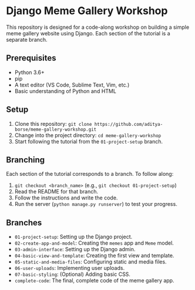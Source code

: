# Django Meme Gallery Workshop

This repository is designed for a code-along workshop on building a simple meme gallery website using Django.  Each section of the tutorial is a separate branch.

## Prerequisites

*   Python 3.6+
*   pip
*   A text editor (VS Code, Sublime Text, Vim, etc.)
*   Basic understanding of Python and HTML

## Setup

1. Clone this repository: `git clone https://github.com/aditya-borse/meme-gallery-workshop.git`
2. Change into the project directory: `cd meme-gallery-workshop`
3. Start following the tutorial from the `01-project-setup` branch.

## Branching

Each section of the tutorial corresponds to a branch.  To follow along:

1.  `git checkout <branch_name>` (e.g., `git checkout 01-project-setup`)
2.  Read the README for that branch.
3.  Follow the instructions and write the code.
4.  Run the server (`python manage.py runserver`) to test your progress.

## Branches

*   `01-project-setup`: Setting up the Django project.
*   `02-create-app-and-model`: Creating the `memes` app and `Meme` model.
*   `03-admin-interface`: Setting up the Django admin.
*   `04-basic-view-and-template`: Creating the first view and template.
*   `05-static-and-media-files`: Configuring static and media files.
*   `06-user-uploads`: Implementing user uploads.
*   `07-basic-styling`: (Optional) Adding basic CSS.
*   `complete-code`: The final, complete code of the meme gallery app.
